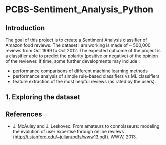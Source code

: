 # PCBS-Sentiment_Analysis_Python

## Introduction 
The goal of this project is to create a Sentiment Analysis classifier of Amazon food reviews. The dataset I am working is made of ~ 500,000 reviews from Oct 1999 to Oct 2012. The expected outcome of the project is a classifier able to predict the polarity (positive or negative) of the opinion of the reviewer.
If time, some further developments may include : 
- performance comparisons of different machine learning methods
- performance analysis of simple rule-based classifiers vs ML classifiers
- feature extraction of the most helpful reviews (as rated by the users). 

## 1. Exploring the dataset

## References 
- J. McAuley and J. Leskovec. From amateurs to connoisseurs: modeling the evolution of user expertise through online reviews (http://i.stanford.edu/~julian/pdfs/www13.pdf). WWW, 2013.
